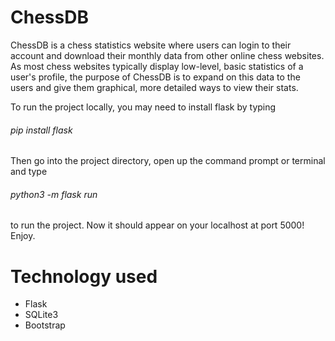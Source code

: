 # ChessDB

ChessDB is a chess statistics website where users can login to their account and download their monthly data from other
online chess websites. As most chess websites typically display low-level, basic statistics of a user's profile, the purpose
of ChessDB is to expand on this data to the users and give them graphical, more detailed ways to view their stats. 

To run the project locally, you may need to install flask by typing

###### pip install flask

Then go into the project directory, open up the command prompt or terminal and type

###### python3 -m flask run

to run the project. Now it should appear on your localhost at port 5000! Enjoy.

# Technology used

- Flask
- SQLite3
- Bootstrap